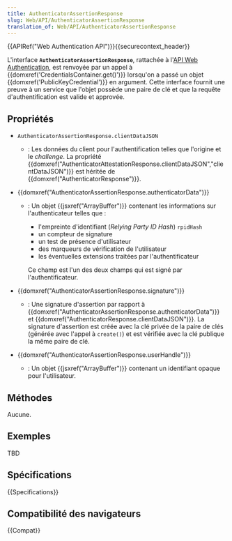 ```yaml
---
title: AuthenticatorAssertionResponse
slug: Web/API/AuthenticatorAssertionResponse
translation_of: Web/API/AuthenticatorAssertionResponse
---
```


{{APIRef("Web Authentication API")}}{{securecontext_header}}

L'interface **`AuthenticatorAssertionResponse`**, rattachée à l'[API Web Authentication](/fr/docs/Web/API/Web_Authentication_API), est renvoyée par un appel à {{domxref('CredentialsContainer.get()')}} lorsqu'on a passé un objet {{domxref('PublicKeyCredential')}} en argument. Cette interface fournit une preuve à un service que l'objet possède une paire de clé et que la requête d'authentification est valide et approvée.

## Propriétés

- `AuthenticatorAssertionResponse.clientDataJSON`
  - : Les données du client pour l'authentification telles que l'origine et le _challenge_. La propriété {{domxref("AuthenticatorAttestationResponse.clientDataJSON","clientDataJSON")}} est héritée de {{domxref("AuthenticatorResponse")}}.
- {{domxref("AuthenticatorAssertionResponse.authenticatorData")}}

  - : Un objet {{jsxref("ArrayBuffer")}} contenant les informations sur l'authenticateur telles que :

    - l'empreinte d'identifiant (_Relying Party ID Hash_) `rpidHash`
    - un compteur de signature
    - un test de présence d'utilisateur
    - des marqueurs de vérification de l'utilisateur
    - les éventuelles extensions traitées par l'authentificateur

    Ce champ est l'un des deux champs qui est signé par l'authentificateur.

- {{domxref("AuthenticatorAssertionResponse.signature")}}
  - : Une signature d'assertion par rapport à {{domxref("AuthenticatorAssertionResponse.authenticatorData")}} et {{domxref("AuthenticatorResponse.clientDataJSON")}}. La signature d'assertion est créée avec la clé privée de la paire de clés (générée avec l'appel à `create()`) et est vérifiée avec la clé publique la même paire de clé.
- {{domxref("AuthenticatorAssertionResponse.userHandle")}}
  - : Un objet {{jsxref("ArrayBuffer")}} contenant un identifiant opaque pour l'utilisateur.

## Méthodes

Aucune.

## Exemples

TBD

## Spécifications

{{Specifications}}

## Compatibilité des navigateurs

{{Compat}}

